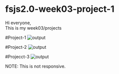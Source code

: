 # fsjs2.0-week03-project-1
Hi everyone,  
This is my week03/projects 

#Project-1
![output](https://user-images.githubusercontent.com/119164102/211241852-2913a400-f344-4caf-bb1d-4cc79f9aec19.png)

#Project-2
![output](https://user-images.githubusercontent.com/119164102/211543552-f1192028-d68a-401a-a5fc-7f15d3a5d497.png)

#Projecct-3
![output](https://user-images.githubusercontent.com/119164102/211543650-67bab9bf-8ed2-41a7-a229-e6d09f10a3cc.png)   

NOTE: This is not responsive.
